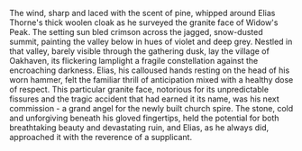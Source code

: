 The wind, sharp and laced with the scent of pine, whipped around Elias Thorne's thick woolen cloak as he surveyed the granite face of Widow's Peak.  The setting sun bled crimson across the jagged, snow-dusted summit, painting the valley below in hues of violet and deep grey. Nestled in that valley, barely visible through the gathering dusk, lay the village of Oakhaven, its flickering lamplight a fragile constellation against the encroaching darkness. Elias, his calloused hands resting on the head of his worn hammer, felt the familiar thrill of anticipation mixed with a healthy dose of respect.  This particular granite face, notorious for its unpredictable fissures and the tragic accident that had earned it its name, was his next commission - a grand angel for the newly built church spire.  The stone, cold and unforgiving beneath his gloved fingertips, held the potential for both breathtaking beauty and devastating ruin, and Elias, as he always did, approached it with the reverence of a supplicant.
